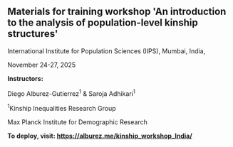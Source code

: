 ## Materials for training workshop 'An introduction to the analysis of population-level kinship structures'

International Institute for Population Sciences (IIPS), Mumbai, India,

 November 24-27, 2025

**Instructors:**

Diego Alburez-Gutierrez<sup>1</sup> & Saroja Adhikari<sup>1</sup>

<sup>1</sup>Kinship Inequalities Research Group

Max Planck Institute for Demographic Research

**To deploy, visit: https://alburez.me/kinship_workshop_India/**
